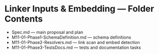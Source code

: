# Linker Inputs & Embedding — Folder Contents

- Spec.md — main proposal and plan
- M11-01-Phase1-SchemaDefinition.md — schema definitions
- M11-01-Phase2-Resolvers.md — link scan and embed detection
- M11-01-Phase3-TestsDocs.md — tests and documentation tasks


